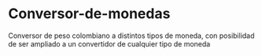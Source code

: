 # Conversor-de-monedas
Conversor de peso colombiano a distintos tipos de moneda, con posibilidad de ser ampliado a un convertidor de cualquier tipo de moneda
